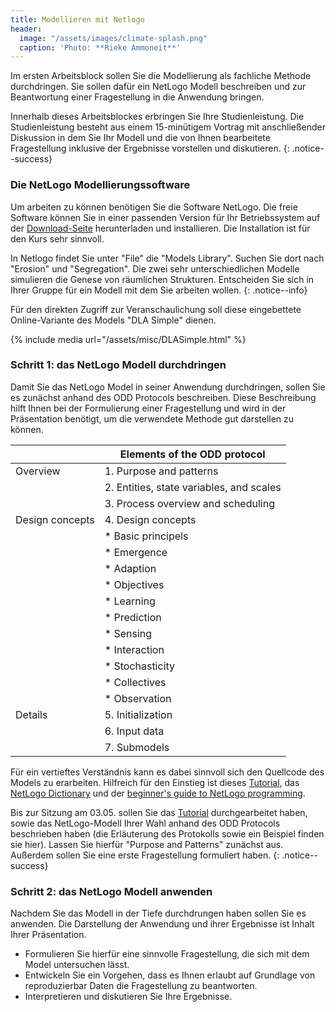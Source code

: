 ```yaml
---
title: Modellieren mit Netlogo
header:
  image: "/assets/images/climate-splash.png"
  caption: 'Photo: **Rieke Ammoneit**'
---
```



Im ersten Arbeitsblock sollen Sie die Modellierung als fachliche Methode durchdringen. Sie sollen dafür ein NetLogo Modell beschreiben und zur Beantwortung einer Fragestellung in die Anwendung bringen.

<!--more-->


Innerhalb dieses Arbeitsblockes erbringen Sie Ihre Studienleistung. Die Studienleistung besteht aus einem 15-minütigem Vortrag mit anschließender Diskussion in dem Sie Ihr Modell und die von Ihnen bearbeitete Fragestellung inklusive der Ergebnisse vorstellen und diskutieren. 
{: .notice--success}


### Die NetLogo Modellierungssoftware
Um arbeiten zu können benötigen Sie die Software NetLogo. Die freie Software können Sie in einer passenden Version für Ihr Betriebssystem auf der [Download-Seite](https://ccl.northwestern.edu/netlogo/6.2.0/) herunterladen und installieren. Die Installation ist für den Kurs sehr sinnvoll.

In Netlogo findet Sie unter "File" die "Models Library". Suchen Sie dort nach "Erosion" und "Segregation". Die zwei sehr unterschiedlichen  Modelle simulieren die Genese von räumlichen Strukturen. Entscheiden Sie sich in Ihrer Gruppe für ein Modell mit dem Sie arbeiten wollen.
{: .notice--info}


Für den direkten Zugriff zur Veranschaulichung soll diese eingebettete Online-Variante des Models "DLA Simple" dienen. 

{% include media url="/assets/misc/DLASimple.html" %}

### Schritt 1: das NetLogo Modell durchdringen
Damit Sie das NetLogo Model in seiner Anwendung durchdringen, sollen Sie es zunächst anhand des ODD Protocols beschreiben. Diese Beschreibung hilft Ihnen bei der Formulierung einer Fragestellung und wird in der Präsentation benötigt, um die verwendete Methode gut darstellen zu können. 

|               |Elements of the ODD protocol               |
|---------------|-------------------------------------------|
|Overview       |1. Purpose and patterns                    |
|               |2. Entities, state variables, and scales   |
|               |3. Process overview and scheduling         |
|Design concepts|4. Design concepts                         |
|               |* Basic principels                         |
|               |* Emergence                                |
|               |* Adaption                                 |
|               |* Objectives                               |
|               |* Learning                                 |
|               |* Prediction                               |
|               |* Sensing                                  |
|               |* Interaction                              |
|               |* Stochasticity                            |
|               |* Collectives                              |
|               |* Observation                              |
|Details        |5. Initialization                          |
|               |6. Input data                              |
|               |7. Submodels                               |


Für ein vertieftes Verständnis kann es dabei sinnvoll sich den Quellcode des Models zu erarbeiten. Hilfreich für den Einstieg ist dieses [Tutorial](https://ccl.northwestern.edu/netlogo/docs/tutorial1.html), das [NetLogo Dictionary](https://ccl.northwestern.edu/netlogo/docs/dictionary.html) und der [beginner's guide to NetLogo programming](http://ccl.northwestern.edu/netlogo/bind/). 

Bis zur Sitzung am 03.05. sollen Sie das [Tutorial](https://ccl.northwestern.edu/netlogo/docs/tutorial1.html) durchgearbeitet haben, sowie das NetLogo-Modell Ihrer Wahl anhand des ODD Protocols beschrieben haben (die Erläuterung des Protokolls sowie ein Beispiel finden sie hier). Lassen Sie hierfür "Purpose and Patterns" zunächst aus. Außerdem sollen Sie eine erste Fragestellung formuliert haben.
{: .notice--success}

### Schritt 2: das NetLogo Modell anwenden
Nachdem Sie das Modell in der Tiefe durchdrungen haben sollen Sie es anwenden. Die Darstellung der Anwendung und ihrer Ergebnisse ist Inhalt Ihrer Präsentation. 
* Formulieren Sie hierfür eine sinnvolle Fragestellung, die sich mit dem Model untersuchen lässt. 
* Entwickeln Sie ein Vorgehen, dass es Ihnen erlaubt auf Grundlage von reproduzierbar Daten die Fragestellung zu beantworten.
* Interpretieren und diskutieren Sie Ihre Ergebnisse.


